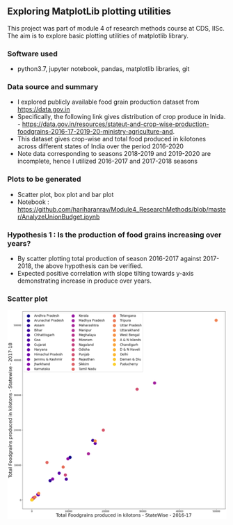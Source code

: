 ## Exploring MatplotLib plotting utilities
This project was part of module 4 of research methods course at CDS, IISc. The aim is to explore basic plotting utilities of matplotlib library.
### Software used
- python3.7, jupyter notebook, pandas, matplotlib libraries, git 
### Data source and summary
- I explored publicly available food grain production dataset from https://data.gov.in 
- Specifically, the following link gives distribution of crop produce in Inida. - https://data.gov.in/resources/stateut-and-crop-wise-production-foodgrains-2016-17-2019-20-ministry-agriculture-and.
- This dataset gives crop-wise and total food produced in kilotones across different states of India over the period 2016-2020
- Note data corresponding to seasons 2018-2019 and 2019-2020 are incomplete, hence I utilized 2016-2017 and 2017-2018 seasons
### Plots to be generated
- Scatter plot, box plot and bar plot
- Notebook : https://github.com/hariharanrav/Module4_ResearchMethods/blob/master/AnalyzeUnionBudget.ipynb

### Hypothesis 1 : Is the production of food grains increasing over years? 
-  By scatter plotting total production of season 2016-2017 against 2017-2018, the above hypothesis can be verified.
-  Expected positive correlation with slope tilting towards y-axis demonstrating increase in produce over years. 
### Scatter plot
![Check](https://github.com/hariharanrav/Module4_ResearchMethods/blob/master/ScatterPlot.png)

